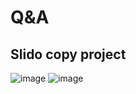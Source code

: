 # Q&A

## Slido copy project

![image](https://user-images.githubusercontent.com/4962816/92360456-7568f080-f10a-11ea-8e13-3aee98c0bf59.png)
![image](https://user-images.githubusercontent.com/4962816/92360493-8285df80-f10a-11ea-8387-285fc4f258e0.png)
